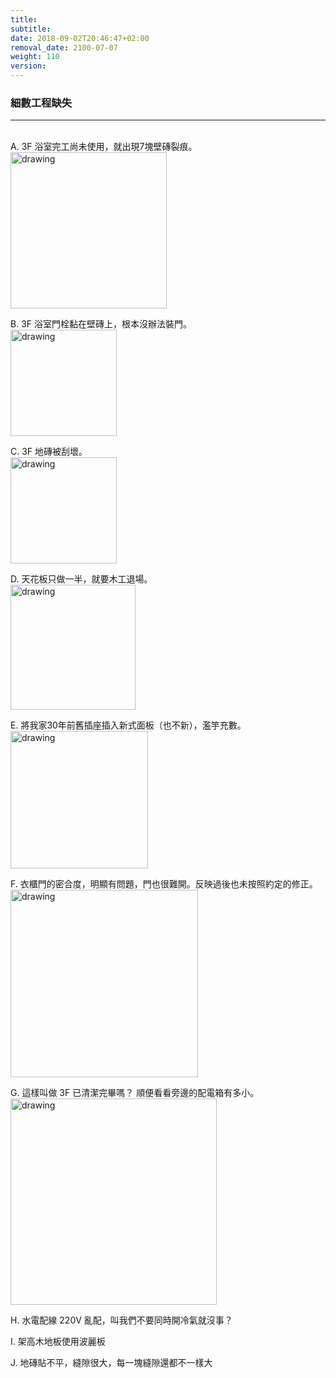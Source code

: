 ```yaml
---
title: 
subtitle: 
date: 2018-09-02T20:46:47+02:00
removal_date: 2100-07-07
weight: 110
version:
---
```


### 細數工程缺失
---
<br />
A. 3F 浴室完工尚未使用，就出現7塊壁磚裂痕。  
<img src="experimental/image/defeat/1.jpg" alt="drawing" width="250"/> 

B. 3F 浴室門栓黏在壁磚上，根本沒辦法裝門。  
<img src="experimental/image/defeat/2.jpg" alt="drawing" width="170"/> 

C. 3F 地磚被刮壞。  
<img src="experimental/image/defeat/3.jpg" alt="drawing" width="170"/> 

D. 天花板只做一半，就要木工退場。  
<img src="experimental/image/defeat/4.jpg" alt="drawing" width="200"/> 

E. 將我家30年前舊插座插入新式面板（也不新），濫竽充數。  
<img src="experimental/image/defeat/5.jpg" alt="drawing" width="220"/> 

F. 衣櫃門的密合度，明顯有問題，門也很難開。反映過後也未按照約定的修正。  
<img src="experimental/image/defeat/6.jpg" alt="drawing" width="300"/> 

G. 這樣叫做 3F 已清潔完畢嗎？ 順便看看旁邊的配電箱有多小。  
<img src="experimental/image/defeat/7.jpg" alt="drawing" width="330"/> 

H. 水電配線 220V 亂配，叫我們不要同時開冷氣就沒事？  

I. 架高木地板使用波麗板  

J. 地磚貼不平，縫隙很大，每一塊縫隙還都不一樣大
